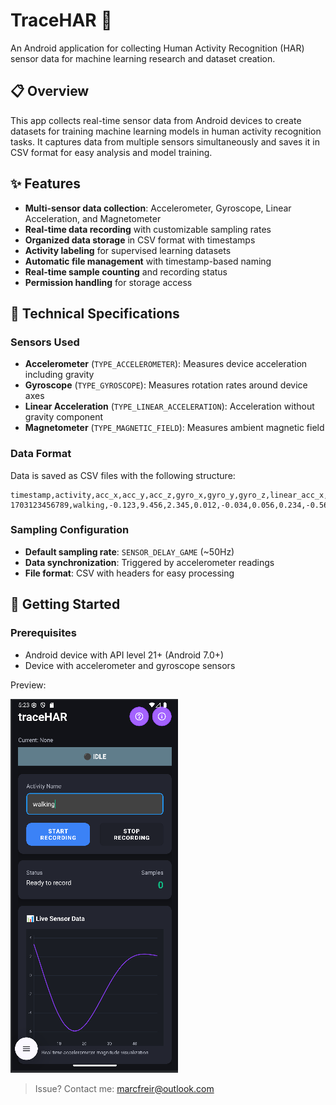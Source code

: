 # TraceHAR 📱

An Android application for collecting Human Activity Recognition (HAR) sensor data for machine learning research and dataset creation.

## 📋 Overview

This app collects real-time sensor data from Android devices to create datasets for training machine learning models in human activity recognition tasks. It captures data from multiple sensors simultaneously and saves it in CSV format for easy analysis and model training.

## ✨ Features

- **Multi-sensor data collection**: Accelerometer, Gyroscope, Linear Acceleration, and Magnetometer
- **Real-time data recording** with customizable sampling rates
- **Organized data storage** in CSV format with timestamps
- **Activity labeling** for supervised learning datasets
- **Automatic file management** with timestamp-based naming
- **Real-time sample counting** and recording status
- **Permission handling** for storage access

## 🔧 Technical Specifications

### Sensors Used
- **Accelerometer** (`TYPE_ACCELEROMETER`): Measures device acceleration including gravity
- **Gyroscope** (`TYPE_GYROSCOPE`): Measures rotation rates around device axes
- **Linear Acceleration** (`TYPE_LINEAR_ACCELERATION`): Acceleration without gravity component
- **Magnetometer** (`TYPE_MAGNETIC_FIELD`): Measures ambient magnetic field

### Data Format
Data is saved as CSV files with the following structure:

```csv
timestamp,activity,acc_x,acc_y,acc_z,gyro_x,gyro_y,gyro_z,linear_acc_x,linear_acc_y,linear_acc_z,mag_x,mag_y,mag_z
1703123456789,walking,-0.123,9.456,2.345,0.012,-0.034,0.056,0.234,-0.567,0.890,23.45,-12.34,45.67
```

### Sampling Configuration
- **Default sampling rate**: `SENSOR_DELAY_GAME` (~50Hz)
- **Data synchronization**: Triggered by accelerometer readings
- **File format**: CSV with headers for easy processing

## 🚀 Getting Started

### Prerequisites
- Android device with API level 21+ (Android 7.0+)
- Device with accelerometer and gyroscope sensors

Preview:

![Preview](_img/preview.png)

> Issue? Contact me: marcfreir@outlook.com
